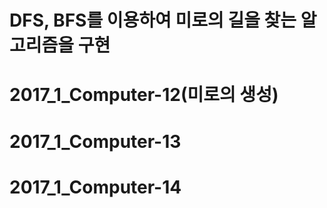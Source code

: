 # DFS, BFS를 이용하여 미로의 길을 찾는 알고리즘을 구현
# 2017_1_Computer-12(미로의 생성)
# 2017_1_Computer-13
# 2017_1_Computer-14
